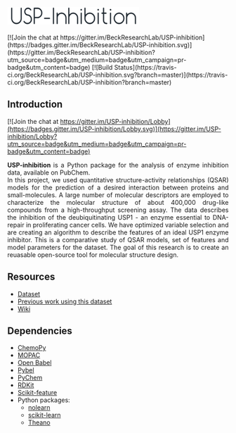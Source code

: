 <img src=https://raw.githubusercontent.com/BeckResearchLab/USP-inhibition/master/img/usp-inhibition-logo.png alt="Mountain View" width="300px" height="40px">
</br></br>
[![Join the chat at https://gitter.im/BeckResearchLab/USP-inhibition](https://badges.gitter.im/BeckResearchLab/USP-inhibition.svg)](https://gitter.im/BeckResearchLab/USP-inhibition?utm_source=badge&utm_medium=badge&utm_campaign=pr-badge&utm_content=badge)
[![Build Status](https://travis-ci.org/BeckResearchLab/USP-inhibition.svg?branch=master)](https://travis-ci.org/BeckResearchLab/USP-inhibition?branch=master)

## Introduction

[![Join the chat at https://gitter.im/USP-inhibition/Lobby](https://badges.gitter.im/USP-inhibition/Lobby.svg)](https://gitter.im/USP-inhibition/Lobby?utm_source=badge&utm_medium=badge&utm_campaign=pr-badge&utm_content=badge)

<p align="justify">
<b> USP-inhibition </b> is a Python package for the analysis of enzyme inhibition data, available on PubChem. </br>
In this project, we used quantitative structure-activity relationships (QSAR) models for the prediction of a desired interaction between proteins and small-molecules. A large number of molecular descriptors are employed to characterize the molecular structure of about 400,000 drug-like compounds from a high-throughput screening assay. 
The data describes the inhibition of the deubiquitinating USP1 - an enzyme essential to DNA-repair in proliferating cancer cells. We have optimized variable selection and are creating an algorithm to describe the features of an ideal USP1 enzyme inhibitor. This is a comparative study of QSAR models, set of features and model parameters for the dataset. The goal of this research is to create an reuasable open-source tool for molecular structure design.
</p>

## Resources

* [Dataset](https://pubchem.ncbi.nlm.nih.gov/bioassay/743255)
* [Previous work using this dataset](http://www.ncbi.nlm.nih.gov/pmc/articles/PMC4427583/pdf/11693_2015_Article_9162.pdf)
* [Wiki](https://github.com/BeckResearchLab/USP-inhibition/wiki)

## Dependencies

<ul>
<li><a href="http://bioinformatics.oxfordjournals.org/content/29/8/1092.long/">
ChemoPy
</a></br>
<li><a href="http://openmopac.net/">
MOPAC
</a></br>
<li><a href="http://openbabel.org/wiki/Main_Page"> 
Open Babel
</a></br>
<li><a href="https://openbabel.org/docs/dev/UseTheLibrary/Python_Pybel.html">
Pybel
</a></br>
<li><a href="https://code.google.com/archive/p/pychem/"> 
PyChem
</a></br>
<li><a href="http://www.rdkit.org/"> 
RDKit
</a></br>
<li><a href="https://github.com/jundongl/scikit-feature">
Scikit-feature
</a></br>
<li> Python packages:
<ul>
<li> <a href="https://pythonhosted.org/nolearn/">
nolearn 
</a></br>
<li> <a href="http://scikit-learn.org/stable/">
scikit-learn
</a></br>
<li> <a href="http://deeplearning.net/software/theano/">
Theano
</a></br>
</ul>
</ul>


